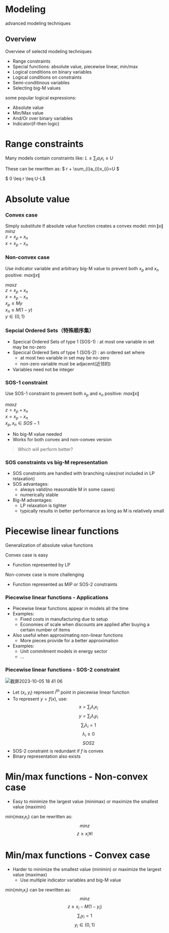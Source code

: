 # Modeling
advanced modeling techniques

## Overview 
Overview of selectd modeling techniques
- Range constraints
- Special functions: absolute value, piecewise linear, min/max
- Logical conditions on binary variables
- Logical conditions on constraints
- Semi-conditinous variables
- Selecting big-M values

some popular logical expressions:
- Absolute value
- Min/Max value
- And/Or over binary variables
- Indicator(if-then logic)

# Range constraints
Many models contain constraints like: $L \leq \sum_{i}a_{i}x_{i} \leq U$

These can be rewritten as: 
$ r + \sum_{i}a_{i}x_{i}=U $

$ 0 \leq r \leq U-L$

# Absolute value

### Convex case
Simply substitute if absolute value function creates a convex model: $\min\|x\|$
$min z$ \
$z = x_p + x_n$ \
$x = x_p - x_n$ 

### Non-convex case
Use indicator variable and arbitrary big-M value to prevent both $x_p$ and $x_n$ positive: $max\|x\|$

$max z$ \
$z = x_p + x_n$ \
$x = x_p - x_n$ \
$x_p \leq My$ \
$x_n \leq M(1-y)$ \
$y\in \{0,1\}$ 


### Sepcial Ordered Sets（特殊顺序集）
- Specical Ordered Sets of type 1 (SOS-1) : at most one variable in set may be no-zero
- Specical Ordered Sets of type 1 (SOS-2) : an ordered set where
  - at most two variable in set may be no-zero
  - non-zero variable must be adjacent(近邻的)
- Variables need not be integer

### SOS-1 constraint 
Use SOS-1 constraint to prevent both $x_p$ and $x_n$ positive: $max\|x\|$

$max z$ \
$z = x_p + x_n$ \
$x = x_p - x_n$ \
$x_p, x_n \in SOS-1$ 

- No big-M value needed
- Works for both convex and non-convex version

>Which will perform better?

### SOS constraints vs big-M representation

- SOS constraints are handled with branching rules(not included in LP relaxation)
- SOS advantages:
  - always valid(no reasonable M in some cases)
  - numerically stable
- Big-M advantages:
  - LP relaxation is tighter
  - typically results in better performance as long as M is relatively small


# Piecewise linear functions

Generalization of absolute value functions

Convex case is easy
- Function represented by LP

Non-convex case is more challenging 
- Function represented as MIP or SOS-2 constraints

### Piecewise linear functions - Applications

- Piecewise linear functions appear in models all the time
- Examples:
  - Fixed costs in manufacturing due to setup
  - Economies of scale when discounts are applied after buying a certain number of items
- Also useful when approximating non-linear functions
  - More pieces provide for a better approximation
- Examples:
  - Unit commitment models in energy sector
  - ...
 
     
### Piecewise linear functions - SOS-2 constraint

![截屏2023-10-05 18 41 06](https://github.com/liu-cui/advanced-modeling-techniques/assets/55623869/45b14927-e326-4938-9023-acf623af45da)

- Let $(x_i,y_i)$ represent $i^{th}$ point in piecewise linear function
- To represent $y=f(x)$, use:
$$x=\sum_i\lambda_ix_i$$
$$y=\sum_i\lambda_iy_i$$
$$\sum_i\lambda_i = 1$$
$$\lambda_i\geq 0$$
$$SOS2$$
- SOS-2 constraint is redundant if $f$ is convex
- Binary representation also exists

# Min/max functions - Non-convex case
- Easy to minimize the largest value (minimax) or maximize the smallest value (maximin)

$min\{max_i x_i\}$  can be rewritten as: 
$$min z$$
$$z\geq x_i \forall i$$

# Min/max functions - Convex case
- Harder to minimize the smallest value (minimin) or maximize the largest value (maximax)
  - Use multiple indicator variables and big-M value

$min\{min_{i}x_{i}\}$ can be rewritten as:
$$min z$$
$$z \geq x_i - M(1-y_i)$$
$$\sum_iy_i=1$$
$$y_i \in \{0,1\}$$











  



